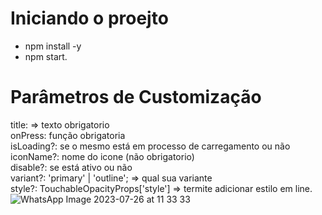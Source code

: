 # Iniciando o proejto
- npm install -y
- npm start.
# Parâmetros de Customização
title: => texto obrigatorio </br>
onPress: função obrigatoria </br>
isLoading?: se o mesmo está em processo de carregamento ou não </br>
iconName?: nome do icone (não obrigatorio) </br>
disable?: se está ativo ou não </br>
variant?: 'primary' | 'outline'; => qual sua variante </br>
style?: TouchableOpacityProps['style'] => termite adicionar estilo em line. </br>
![WhatsApp Image 2023-07-26 at 11 33 33](https://github.com/wendellbruno/buttomCustom/assets/79750052/88ee7ac2-54fd-4e5a-8bc2-59a587fd0bce)
